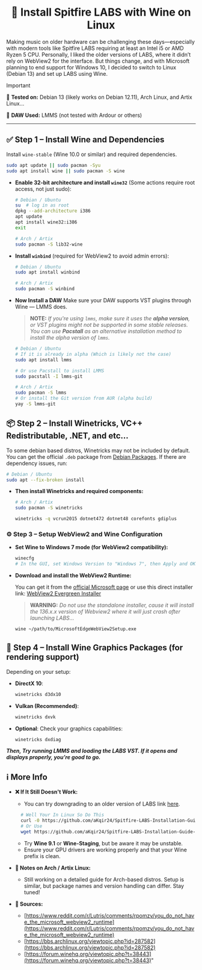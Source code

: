 <h1 align="center">🎹 Install Spitfire LABS with Wine on Linux</h1>

Making music on older hardware can be challenging these days—especially with modern tools like Spitfire LABS requiring at least an Intel i5 or AMD Ryzen 5 CPU. Personally, I liked the older versions of LABS, where it didn’t rely on WebView2 for the interface. But things change, and with Microsoft planning to end support for Windows 10, I decided to switch to Linux (Debian 13) and set up LABS using Wine.

> [!important]
> 📝 **Tested on:** Debian 13 (likely works on Debian 12.11), Arch Linux, and Artix Linux...
> 
> 🧪 **DAW Used:** LMMS (not tested with Ardour or others)
>
> 
___

## ✅ Step 1 – Install Wine and Dependencies

Install `wine-stable` (Wine 10.0 or similar) and required dependencies.

```bash
sudo apt update || sudo pacman -Syu
sudo apt install wine || sudo pacman -S wine
````

* **Enable 32-bit architecture and install `wine32`** (Some actions require root access, not just sudo):

  ```bash
  # Debian / Ubuntu
  su  # log in as root
  dpkg --add-architecture i386
  apt update
  apt install wine32:i386
  exit
  ```

  ```bash
  # Arch / Artix
  sudo pacman -S lib32-wine
  ```

* **Install `winbind`** (required for WebView2 to avoid admin errors):

  ```bash
  # Debian / Ubuntu
  sudo apt install winbind

  # Arch / Artix
  sudo pacman -S winbind
  ```

* **Now Install a DAW**
  Make sure your DAW supports VST plugins through Wine — LMMS does.

  > **NOTE:**
  > *If you're using `lmms`, make sure it uses the **alpha version**, or VST plugins might not be supported in some stable releases. You can use **Pacstall** as an alternative installation method to install the alpha version of `lmms`.*

  ```bash
  # Debian / Ubuntu
  # If it is already in alpha (Which is likely not the case)
  sudo apt install lmms

  # Or use Pacstall to install LMMS
  sudo pacstall -I lmms-git
  ```

  ```bash
  # Arch / Artix
  sudo pacman -S lmms
  # Or install the Git version from AUR (alpha build)
  yay -S lmms-git
  ```

## 📦 Step 2 – Install Winetricks, VC++ Redistributable, .NET, and etc...

To some debian based distros, Winetricks may not be included by default. You can get the official `.deb` package from [Debian Packages](https://packages.debian.org/trixie/winetricks). If there are dependency issues, run:

```bash
# Debian / Ubuntu 
sudo apt --fix-broken install
```

* **Then install Winetricks and required components:**
  ```bash
  # Arch / Artix
  sudo pacman -S winetricks
  ```

  ```bash
  winetricks -q vcrun2015 dotnet472 dotnet48 corefonts gdiplus
  ```
  

### ⚙️ Step 3 – Setup WebView2 and Wine Configuration

* **Set Wine to Windows 7 mode (for WebView2 compatibility):**

  ```bash
  winecfg
  # In the GUI, set Windows Version to "Windows 7", then Apply and OK.
  ```

* **Download and install the WebView2 Runtime:**

  You can get it from the [official Microsoft page](https://developer.microsoft.com/en-us/microsoft-edge/webview2) or use this direct installer link:
  [WebView2 Evergreen Installer](https://go.microsoft.com/fwlink/p/?LinkId=2124703)

  > **WARNING:**
  > *Do not use the standalone installer, cause it will install the 136.x.x version of Webview2 where it will just crash after launching LABS...*

  ```bash
  wine ~/path/to/MicrosoftEdgeWebView2Setup.exe
  ```

## 🎨 Step 4 – Install Wine Graphics Packages (for rendering support)

Depending on your setup:

* **DirectX 10**:

  ```bash
  winetricks d3dx10
  ```

* **Vulkan (Recommended)**:

  ```bash
  winetricks dxvk
  ```

* **Optional**: Check your graphics capabilities:

  ```bash
  winetricks dxdiag
  ```

***Then, Try running LMMS and loading the LABS VST. If it opens and displays properly, you’re good to go.***

## ℹ️  More Info

* **❌ If It Still Doesn't Work:**

  * You can try downgrading to an older version of LABS link [here](https://github.com/aKqir24/Spitfire-LABS-Installation-Guide-In-Linux/blob/main/LABS.dll.zip).

  ```bash
    # Well Your In Linux So Do This
    curl -0 https://github.com/aKqir24/Spitfire-LABS-Installation-Guide-In-Linux/raw/refs/heads/main/LABS.dll.zip
    # Or Use
    wget https://github.com/aKqir24/Spitfire-LABS-Installation-Guide-In-Linux/raw/refs/heads/main/LABS.dll.zip
  ```

  * Try **Wine 9.1** or **Wine-Staging**, but be aware it may be unstable.
  * Ensure your GPU drivers are working properly and that your Wine prefix is clean.

* **🔄 Notes on Arch / Artix Linux:**

  * Still working on a detailed guide for Arch-based distros. Setup is similar, but package names and version handling can differ. Stay tuned!

* **🔗 Sources:**

  * [https://www.reddit.com/r/Lutris/comments/rpomzv/you_do_not_have_the_microsoft_webview2_runtime](https://www.reddit.com/r/Lutris/comments/rpomzv/you_do_not_have_the_microsoft_webview2_runtime)
  * [https://bbs.archlinux.org/viewtopic.php?id=287582](https://bbs.archlinux.org/viewtopic.php?id=287582)
  * [https://forum.winehq.org/viewtopic.php?t=38443](https://forum.winehq.org/viewtopic.php?t=38443)"
